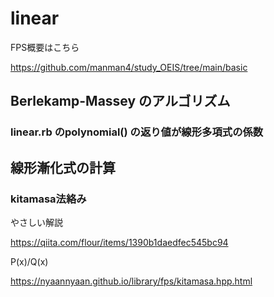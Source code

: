 # linear

FPS概要はこちら

https://github.com/manman4/study_OEIS/tree/main/basic

## Berlekamp-Massey のアルゴリズム

### linear.rb のpolynomial() の返り値が線形多項式の係数

## 線形漸化式の計算


### kitamasa法絡み

やさしい解説

https://qiita.com/flour/items/1390b1daedfec545bc94

P(x)/Q(x)

https://nyaannyaan.github.io/library/fps/kitamasa.hpp.html
